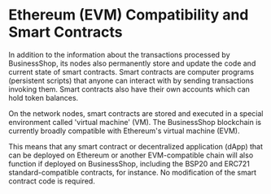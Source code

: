 # Ethereum (EVM) Compatibility and Smart Contracts

In addition to the information about the transactions processed by BusinessShop, its nodes also permanently store and update the code and current state of smart contracts. Smart contracts are computer programs (persistent scripts) that anyone can interact with by sending transactions invoking them. Smart contracts also have their own accounts which can hold token balances.  

On the network nodes, smart contracts are stored and executed in a special environment called 'virtual machine' (VM). The BusinessShop blockchain is currently broadly compatible with Ethereum's virtual machine (EVM). 

This means that any smart contract or decentralized application (dApp) that can be deployed on Ethereum or another EVM-compatible chain will also function if deployed on BusinessShop, including the BSP20 and ERC721 standard-compatible contracts, for instance. No modification of the smart contract code is required. 
